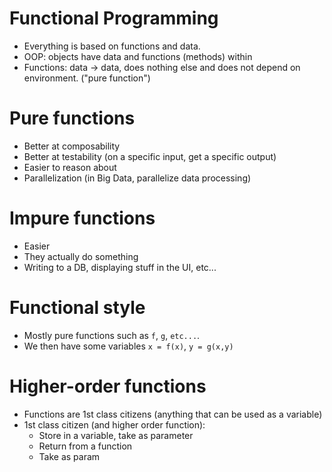 # Functional Programming
- Everything is based on functions and data.
- OOP: objects have data and functions (methods) within
- Functions: data -> data, does nothing else and does not depend on environment. ("pure function")

# Pure functions
- Better at composability
- Better at testability (on a specific input, get a specific output)
- Easier to reason about
- Parallelization (in Big Data, parallelize data processing)

# Impure functions
- Easier
- They actually do something
- Writing to a DB, displaying stuff in the UI, etc...

# Functional style
- Mostly pure functions such as `f`, `g`, `etc...`.
- We then have some variables `x = f(x)`, `y = g(x,y)`

# Higher-order functions
- Functions are 1st class citizens (anything that can be used as a variable)
- 1st class citizen (and higher order function):
  - Store in a variable, take as parameter 
  - Return from a function
  - Take as param